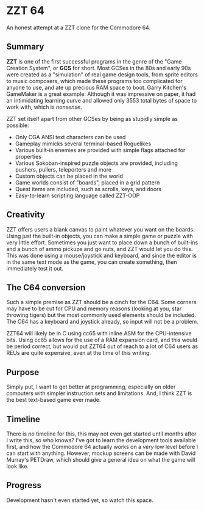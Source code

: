 # ZZT 64
An honest attempt at a ZZT clone for the Commodore 64.


## Summary

**ZZT** is one of the first successful programs in the genre of the "Game Creation System", or **GCS** for short. Most GCSes in the 80s and early 90s were created as a "simulation" of real game design tools, from sprite editors to music composers, which made these programs too complicated for anyone to use, and ate up precious RAM space to boot. Garry Kitchen's GameMaker is a great example: Although it was impressive on paper, it had an intimidating learning curve and allowed only 3553 total bytes of space to work with, which is *nonsense*.

ZZT set itself apart from other GCSes by being as stupidly simple as possible:
* Only CGA ANSI text characters can be used
* Gameplay mimicks several terminal-based Roguelikes
* Various built-in enemies are provided with simple flags attached for properties
* Various Sokoban-inspired puzzle objects are provided, including pushers, pullers, teleporters and more
* Custom objects can be placed in the world
* Game worlds consist of "boards", placed in a grid pattern
* Quest items are included, such as scrolls, keys, and doors
* Easy-to-learn scripting language called ZZT-OOP


## Creativity

ZZT offers users a blank canvas to paint whatever you want on the boards. Using just the built-in objects, you can make a simple game or puzzle with very little effort. Sometimes you just want to place down a bunch of built-ins and a bunch of ammo pickups and go nuts, and ZZT would let you do this. This was done using a mouse/joystick and keyboard, and since the editor is in the same text mode as the game, you can create something, then immediately test it out.


## The C64 conversion

Such a simple premise as ZZT should be a cinch for the C64. Some corners may have to be cut for CPU and memory reasons (looking at you, star throwing tigers) but the most commonly used elements should be included. The C64 has a keyboard and joystick already, so input will not be a problem.

ZZT64 will likely be in C using cc65 with inline ASM for the CPU-intensive bits. Using cc65 allows for the use of a RAM expansion card, and this would be period correct, but would put ZZT64 out of reach to a lot of C64 users as REUs are quite expensive, even at the time of this writing.


## Purpose

Simply put, I want to get better at programming, especially on older computers with simpler instruction sets and limitations. And, I think ZZT is the best text-based game ever made.


## Timeline

There is *no* timeline for this, this may not even get started until months after I write this, so who knows? I've got to learn the development tools available first, and how the Commodore 64 actually works on a *very* low level before I can start with anything. However, mockup screens can be made with David Murray's PETDraw, which should give a general idea on what the game will look like.


## Progress

Development hasn't even started yet, so watch this space.
